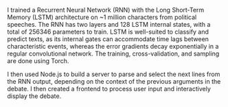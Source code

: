 I trained a Recurrent Neural Network (RNN) with the Long Short-Term Memory (LSTM) architecture on ~1 million characters from political speeches. The RNN has two layers and 128 LSTM internal states, with a total of 256346 parameters to train. LSTM is well-suited to classify and predict texts, as its internal gates can accommodate time lags between characteristic events, whereas the error gradients decay exponentially in a regular convolutional network. The training, cross-validation, and sampling are done using Torch.

I then used Node.js to build a server to parse and select the next lines from the RNN output, depending on the context of the previous arguments in the debate. I then created a frontend to process user input and interactively display the debate.


